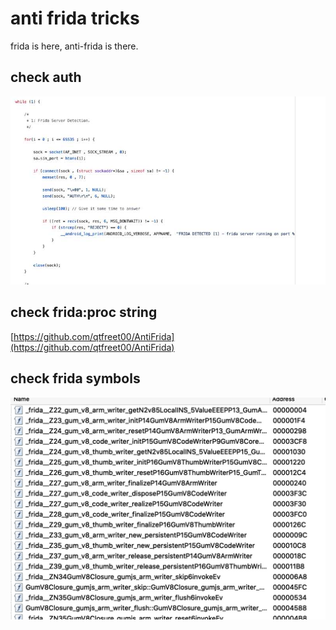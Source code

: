# anti frida tricks

frida is here, anti-frida is there.

## check auth

![check_auth](check_auth.jpg)

## check frida:proc string

[https://github.com/qtfreet00/AntiFrida](https://github.com/qtfreet00/AntiFrida)

## check frida symbols

![frida_symbols](frida_symbols.jpg)
